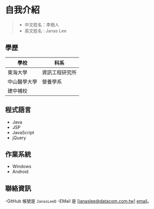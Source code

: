自我介紹
========
> * 中文姓名：李樹人
> * 英文姓名 : Janas Lee


學歷
-----
| 學校 | 科系 | 
| ------ | ------ |
| 東海大學 | 資訊工程研究所 |
| 中山醫學大學 | 營養學系 |
| 建中補校 |  |



程式語言
--------
- Java
- JSP
- JavaScript
- jQuery


作業系統
--------
- Windows
- Android


聯絡資訊
--------
-GitHub 帳號是 `JanasLeeD`
-EMail 是 [janaslee@datacom.com.tw] [email]。

[email]: mailto:janaslee@datacom.com.tw  "This is my email."
